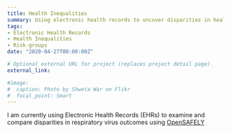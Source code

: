 ```yaml
---
title: Health Inequalities
summary: Using electronic health records to uncover disparities in health outcomes
tags:
- Electronic Health Records
- Health Inequalities
- Risk-groups
date: "2020-04-27T00:00:00Z"

# Optional external URL for project (replaces project detail page).
external_link: 

#image:
#  caption: Photo by Shweta War on Flikr
#  focal_point: Smart
---
```


I am currently using Electronic Health Records (EHRs) to examine and compare disparities in respiratory virus outcomes using [OpenSAFELY](https://www.opensafely.org/approved-projects/#project-176)